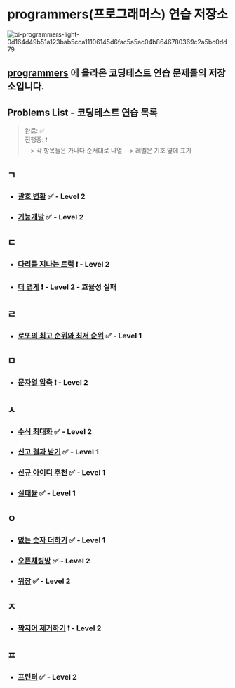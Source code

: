 # programmers(프로그래머스) 연습 저장소

![bi-programmers-light-0d164d49b51a123bab5cca11106145d6fac5a5ac04b8646780369c2a5bc0dd79](https://user-images.githubusercontent.com/99525990/158000578-5175d19a-e6a6-40a1-84e7-3e2d7db32eec.png)

## <a href="https://programmers.co.kr/learn/challenges" target="_blank">programmers</a> 에 올라온 코딩테스트 연습 문제들의 저장소입니다.

## Problems List - 코딩테스트 연습 목록

> 완료: ✅<br>
> 진행중: ❗️<br>
> --> 각 항목들은 가나다 순서대로 나열
> --> 레벨은 기호 옆에 표기

## ㄱ

- ### <a href="https://programmers.co.kr/learn/courses/30/lessons/60058" target="_blank" rel="noopener">괄호 변환</a> ✅ - Level 2
- ### <a href="https://programmers.co.kr/learn/courses/30/lessons/42586" target="_blank" rel="noopener">기능개발</a> ✅ - Level 2

## ㄷ

- ### <a href="https://programmers.co.kr/learn/courses/30/lessons/42583" target="_blank" rel="noopener">다리를 지나는 트럭</a> ❗️ - Level 2
- ### <a href="https://programmers.co.kr/learn/courses/30/lessons/42626" target="_blank" rel="noopener">더 맵게</a> ❗️ - Level 2 - 효율성 실패

## ㄹ

- ### <a href="https://programmers.co.kr/learn/courses/30/lessons/77484" target="_blank" rel="noopener">로또의 최고 순위와 최저 순위</a> ✅ - Level 1

## ㅁ

- ### <a href="https://programmers.co.kr/learn/courses/30/lessons/60057" target="_blank" rel="noopener">문자열 압축</a> ❗️ - Level 2

## ㅅ

- ### <a href="https://programmers.co.kr/learn/courses/30/lessons/67257" target="_blank" rel="noopener">수식 최대화</a> ✅ - Level 2
- ### <a href="https://programmers.co.kr/learn/courses/30/lessons/92334" target="_blank" rel="noopener">신고 결과 받기</a> ✅ - Level 1
- ### <a href="https://programmers.co.kr/learn/courses/30/lessons/72410" target="_blank" rel="noopener">신규 아이디 추천</a> ✅ - Level 1
- ### <a href="https://programmers.co.kr/learn/courses/30/lessons/42889" target="_blank" rel="noopener">실패율</a> ✅ - Level 1

## ㅇ

- ### <a href="https://programmers.co.kr/learn/courses/30/lessons/86051" target="_blank" rel="noopener">없는 숫자 더하기</a> ✅ - Level 1
- ### <a href="https://programmers.co.kr/learn/courses/30/lessons/42888" target="_blank" rel="noopener">오픈채팅방</a> ✅ - Level 2
- ### <a href="https://programmers.co.kr/learn/courses/30/lessons/42578" target="_blank" rel="noopener">위장</a> ✅ - Level 2

## ㅈ

- ### <a href="https://programmers.co.kr/learn/courses/30/lessons/12973" target="_blank" rel="noopener">짝지어 제거하기</a> ❗️ - Level 2

## ㅍ

- ### <a href="https://programmers.co.kr/learn/courses/30/lessons/42587" target="_blank" rel="noopener">프린터</a> ✅ - Level 2
